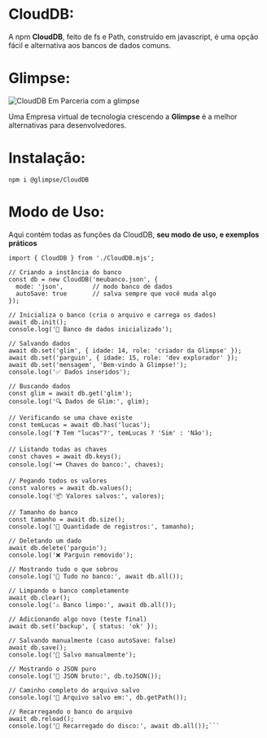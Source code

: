 # CloudDB:
A npm **CloudDB**, feito de fs e Path, construído em javascript, é uma opção fácil e alternativa aos bancos de dados comuns.

# Glimpse:

![CloudDB Em Parceria com a glimpse](https://i.postimg.cc/dVk3SKvd/24-Sem-T-tulo-20250728184409.png)

Uma Empresa virtual de tecnologia crescendo a **Glimpse** é a melhor alternativas para desenvolvedores.

# Instalação:

```
npm i @glimpse/CloudDB
```
# Modo de Uso:

Aqui contém todas as funções da CloudDB, **seu modo de uso, e exemplos práticos**
```
import { CloudDB } from './CloudDB.mjs';

// Criando a instância do banco
const db = new CloudDB('meubanco.json', {
  mode: 'json',        // modo banco de dados
  autoSave: true       // salva sempre que você muda algo
});

// Inicializa o banco (cria o arquivo e carrega os dados)
await db.init();
console.log('📁 Banco de dados inicializado');

// Salvando dados
await db.set('glim', { idade: 14, role: 'criador da Glimpse' });
await db.set('parguin', { idade: 15, role: 'dev explorador' });
await db.set('mensagem', 'Bem-vindo à Glimpse!');
console.log('✅ Dados inseridos');

// Buscando dados
const glim = await db.get('glim');
console.log('🔍 Dados de Glim:', glim);

// Verificando se uma chave existe
const temLucas = await db.has('lucas');
console.log('❓ Tem "lucas"?', temLucas ? 'Sim' : 'Não');

// Listando todas as chaves
const chaves = await db.keys();
console.log('🗝️ Chaves do banco:', chaves);

// Pegando todos os valores
const valores = await db.values();
console.log('📦 Valores salvos:', valores);

// Tamanho do banco
const tamanho = await db.size();
console.log('📐 Quantidade de registros:', tamanho);

// Deletando um dado
await db.delete('parguin');
console.log('❌ Parguin removido');

// Mostrando tudo o que sobrou
console.log('📄 Tudo no banco:', await db.all());

// Limpando o banco completamente
await db.clear();
console.log('⚠️ Banco limpo:', await db.all());

// Adicionando algo novo (teste final)
await db.set('backup', { status: 'ok' });

// Salvando manualmente (caso autoSave: false)
await db.save();
console.log('💾 Salvo manualmente');

// Mostrando o JSON puro
console.log('📑 JSON bruto:', db.toJSON());

// Caminho completo do arquivo salvo
console.log('📂 Arquivo salvo em:', db.getPath());

// Recarregando o banco do arquivo
await db.reload();
console.log('🔄 Recarregado do disco:', await db.all());```

